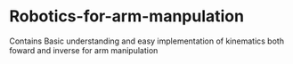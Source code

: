 # Robotics-for-arm-manpulation
Contains  Basic understanding and easy implementation of kinematics both foward and inverse for arm manipulation
